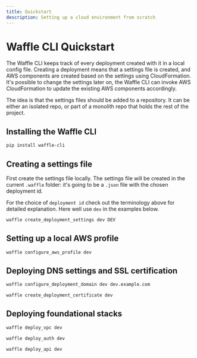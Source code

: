 ```yaml
---
title: Quickstart
description: Setting up a cloud environment from scratch
---
```


# Waffle CLI Quickstart

The Waffle CLI keeps track of every deployment created with it in a local config file. Creating a deployment means that a settings file is created, and AWS components are created based on the settings using CloudFormation. It's possible to change the settings later on, the Waffle CLI can invoke AWS CloudFormation to update the existing AWS components accordingly.

The idea is that the settings files should be added to a repository. It can be either an isolated repo, or part of a monolith repo that holds the rest of the project.

## Installing the Waffle CLI

```bash
pip install waffle-cli
```

## Creating a settings file

First create the settings file locally. The settings file will be created
in the current `.waffle` folder: it's going to be a `.json` file with the chosen deployment id.

For the choice of `deployment id` check out the terminology above for detailed explanation. Here well use `dev` in the examples below.

```bash
waffle create_deployment_settings dev DEV
```

## Setting up a local AWS profile

```bash
waffle configure_aws_profile dev
```

## Deploying DNS settings and SSL certification

```bash
waffle configure_deployment_domain dev dev.example.com
```

```bash
waffle create_deployment_certificate dev
```

## Deploying foundational stacks

```bash
waffle deploy_vpc dev
```

```bash
waffle deploy_auth dev
```

```bash
waffle deploy_api dev
```
